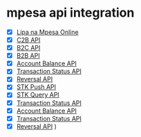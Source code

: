 # mpesa api integration 
- [x] [Lipa na Mpesa Online](
https://developer.safaricom.co.ke/docs#lipa-na-m-pesa-online)
- [x] [C2B API](
https://developer.safaricom.co.ke/docs#introduction)
- [x] [B2C API](
https://developer.safaricom.co.ke/docs#b2c-api)
- [x] [B2B API](
https://developer.safaricom.co.ke/docs#b2b-api)
- [x] [Account Balance API](
https://developer.safaricom.co.ke/docs#account-balance-api)
- [x] [Transaction Status API](
https://developer.safaricom.co.ke/docs#transaction-status-api)
- [x] [Reversal API](
https://developer.safaricom.co.ke/docs#reversal-api) 
- [x] [STK Push API](
https://developer.safaricom.co.ke/docs#stk-push-api)
- [x] [STK Query API](
https://developer.safaricom.co.ke/docs#stk-query-api)
- [x] [Transaction Status API](
https://developer.safaricom.co.ke/docs#transaction-status-api)
- [x] [Account Balance API](
https://developer.safaricom.co.ke/docs#account-balance-api)
- [x] [Transaction Status API](
https://developer.safaricom.co.ke/docs#transaction-status-api)
- [x] [Reversal API](
https://developer.safaricom.co.ke/docs#reversal-api)
)
